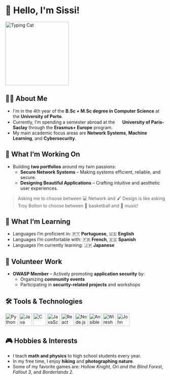 # 👋 Hello, I'm Sissi!

<img src="https://media.tenor.com/C055651qVfoAAAAM/typing-cat-keyboard-cat.gif" width="200" alt="Typing Cat"/>

## 👩‍💻 About Me

- I'm in the 4th year of the **B.Sc + M.Sc degree in Computer Science** at the **University of Porto**.  
- Currently, I’m spending a semester abroad at the <img src="https://cdn-icons-png.flaticon.com/512/3187/3187465.png" width="15" height="15"/> **University of Paris-Saclay** through the **Erasmus+ Europe** program.
- My main academic focus areas are **Network Systems**, **Machine Learning**, and **Cybersecurity**.

## 🚀 What I’m Working On

- Building **two portfolios** around my twin passions:
  - **Secure Network Systems** – Making systems efficient, reliable, and secure.  
  - **Designing Beautiful Applications** – Crafting intuitive and aesthetic user experiences.  

> Asking me to choose between 💻 Network and 🖌️ Design is like asking Troy Bolton to choose between 🏀 basketball and 🎵 music!


## 🌱 What I’m Learning

- Languages I’m proficient in: 🇵🇹 **Portuguese**, 🇺🇸 **English**  
- Languages I’m comfortable with: 🇫🇷 **French**, 🇪🇸 **Spanish**  
- Languages I’m currently learning: 🇯🇵 **Japanese**


## 💪 Volunteer Work

- **OWASP Member** – Actively promoting **application security** by:
  - Organizing **community events**  
  - Participating in **security-related projects** and workshops  



## 🛠️ Tools & Technologies

<p>
  <img src="https://cdn.jsdelivr.net/gh/devicons/devicon/icons/python/python-original.svg" width="40" height="40" alt="Python"/>
  <img src="https://cdn.jsdelivr.net/gh/devicons/devicon/icons/java/java-original.svg" width="40" height="40" alt="Java"/>
  <img src="https://cdn.jsdelivr.net/gh/devicons/devicon/icons/c/c-original.svg" width="40" height="40" alt="C"/>
  <img src="https://cdn.jsdelivr.net/gh/devicons/devicon/icons/javascript/javascript-original.svg" width="40" height="40" alt="JavaScript"/>
  <img src="https://cdn.jsdelivr.net/gh/devicons/devicon/icons/react/react-original.svg" width="40" height="40" alt="React"/>
  <img src="https://cdn.jsdelivr.net/gh/devicons/devicon/icons/nodejs/nodejs-original.svg" width="40" height="40" alt="Node.js"/>
  <img src="https://miro.medium.com/v2/resize:fit:280/1*NRgojJ9tSeFuPPTkEWRDPA.png" width="40" height="40" alt="Ansible"/>
  <img src="https://www.kali.org/tools/wireshark/images/wireshark-logo.svg" width="40" height="40" alt="Wireshark"/>
  <img src="https://dashboard.snapcraft.io/site_media/appmedia/2024/08/com.openwall.John.png" width="40" height="40" alt="John the Ripper"/>
</p>



## 🎮 Hobbies & Interests

- I teach **math and physics** to high school students every year. 
- In my free time, I enjoy **hiking** and **photographing nature**.  
- Some of my favorite games are: *Hollow Knight*, *Ori and the Blind Forest*, *Fallout 3*, and *Borderlands 2*.

